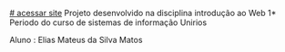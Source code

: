[# acessar site](https://elias21099.github.io/site-egitoo/)
Projeto desenvolvido na disciplina introdução ao Web
1* Periodo do curso de sistemas de informação
Unirios

Aluno : Elias Mateus da Silva Matos

